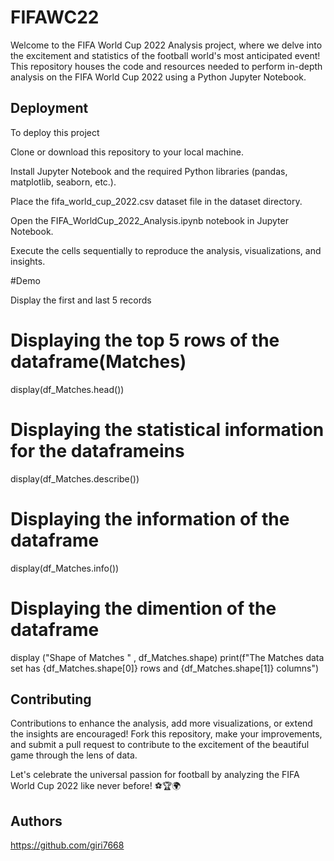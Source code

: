 
# FIFAWC22

Welcome to the FIFA World Cup 2022 Analysis project, where we delve into the excitement and statistics of the football world's most anticipated event! This repository houses the code and resources needed to perform in-depth analysis on the FIFA World Cup 2022 using a Python Jupyter Notebook.


## Deployment

To deploy this project 

Clone or download this repository to your local machine.

Install Jupyter Notebook and the required Python libraries (pandas, matplotlib, seaborn, etc.).

Place the fifa_world_cup_2022.csv dataset file in the dataset directory.

Open the FIFA_WorldCup_2022_Analysis.ipynb notebook in Jupyter Notebook.

Execute the cells sequentially to reproduce the analysis, visualizations, and insights.


#Demo

Display the first and last 5 records



# Displaying the top 5 rows of the dataframe(Matches)
display(df_Matches.head())

# Displaying the statistical information for the dataframeins
display(df_Matches.describe())

# Displaying the information of the dataframe
display(df_Matches.info())

# Displaying the dimention of the dataframe
display ("Shape of Matches " , df_Matches.shape)
print(f"The Matches data set has {df_Matches.shape[0]} rows and {df_Matches.shape[1]} columns")
## Contributing

Contributions to enhance the analysis, add more visualizations, or extend the insights are encouraged! Fork this repository, make your improvements, and submit a pull request to contribute to the excitement of the beautiful game through the lens of data.

Let's celebrate the universal passion for football by analyzing the FIFA World Cup 2022 like never before! ⚽🏆🌍


## Authors

https://github.com/giri7668

